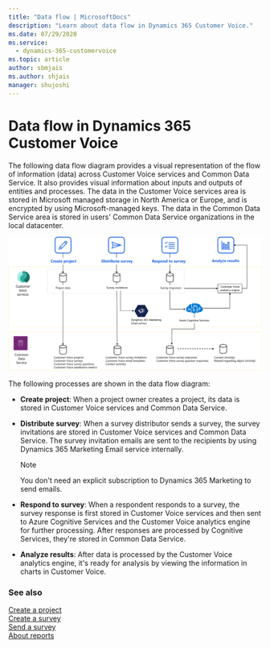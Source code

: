 ```yaml
---
title: "Data flow | MicrosoftDocs"
description: "Learn about data flow in Dynamics 365 Customer Voice."
ms.date: 07/29/2020
ms.service: 
  - dynamics-365-customervoice
ms.topic: article
author: sbmjais
ms.author: shjais
manager: shujoshi
---
```


# Data flow in Dynamics 365 Customer Voice

The following data flow diagram provides a visual representation of the flow of information (data) across Customer Voice services and Common Data Service. It also provides visual information about inputs and outputs of entities and processes. The data in the Customer Voice services area is stored in Microsoft managed storage in North America or Europe, and is encrypted by using Microsoft-managed keys. The data in the Common Data Service area is stored in users' Common Data Service organizations in the local datacenter.

![Data flow diagram for Customer Voice](media/dfd.png "Data flow diagram for Customer Voice")

The following processes are shown in the data flow diagram:

- **Create project**: When a project owner creates a project, its data is stored in Customer Voice services and Common Data Service.

- **Distribute survey**: When a survey distributor sends a survey, the survey invitations are stored in Customer Voice services and Common Data Service. The survey invitation emails are sent to the recipients by using Dynamics 365 Marketing Email service internally.

  > [!NOTE]
  > You don't need an explicit subscription to Dynamics 365 Marketing to send emails.

- **Respond to survey**: When a respondent responds to a survey, the survey response is first stored in Customer Voice services and then sent to Azure Cognitive Services and the Customer Voice analytics engine for further processing. After responses are processed by Cognitive Services, they're stored in Common Data Service.

- **Analyze results**: After data is processed by the Customer Voice analytics engine, it's ready for analysis by viewing the information in charts in Customer Voice.

### See also

[Create a project](create-project.md)<br>
[Create a survey](create-survey.md)<br>
[Send a survey](send-survey.md)<br>
[About reports](about-reports.md)

